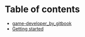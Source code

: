 # Table of contents

* [game-developer\_by\_gitbook](README.md)
* [Getting started](getting-started.md)

